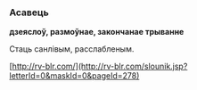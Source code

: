 ### Асавець
**дзеяслоў, размоўнае, закончанае трыванне**

Стаць санлівым, расслабленым.

<a rel="author">[http://rv-blr.com/](http://rv-blr.com/slounik.jsp?letterId=0&maskId=0&pageId=278)</a>
